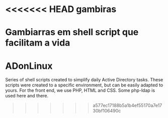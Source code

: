 <<<<<<< HEAD
gambiras
========

Gambiarras em shell script que facilitam a vida
=======
ADonLinux
=========

Series of shell scripts created to simplify daily Active Directory tasks. These scripts were created to a specific environment, but can be easily adapted to yours. For the front end, we use PHP, HTML and CSS. Some php-ldap is used here and there.
>>>>>>> a577ec17188b5a1b4ef55170a7e1730bf106490c
